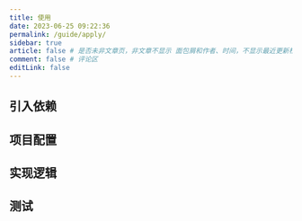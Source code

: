 ```yaml
---
title: 使用
date: 2023-06-25 09:22:36
permalink: /guide/apply/
sidebar: true
article: false # 是否未非文章页，非文章不显示 面包屑和作者、时间，不显示最近更新栏，不会参与到最近更新文章的数据计算中
comment: false # 评论区
editLink: false
---
```


## 引入依赖

## 项目配置

## 实现逻辑

## 测试